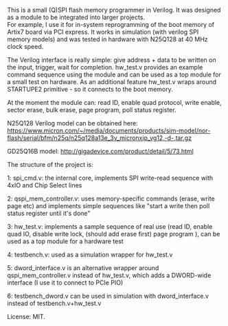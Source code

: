 This is a small (Q)SPI flash memory programmer in Verilog.
It was designed as a module to be integrated into larger projects.  
For example, I use it for in-system reprogramming of the boot memory of Artix7 board via PCI express. 
It works in simulation (with verilog SPI memory models) and was tested in hardware with N25Q128 at 40 MHz clock speed.  

The Verilog interface is really simple: give address + data to be written on the input, trigger, wait for completion.
hw_test.v provides an example command sequence using the module and can be used as a top module for a small test on hardware.
As an additional feature hw_test.v wraps around STARTUPE2 primitive - so it connects to the boot memory.

At the moment the module can: read ID, enable quad protocol, write enable, sector erase, bulk erase, page program, poll status register.

N25Q128 Verilog model can be obtained here:
https://www.micron.com/~/media/documents/products/sim-model/nor-flash/serial/bfm/n25q/n25q128a13e_3v_micronxip_vg12,-d-,tar.gz

GD25Q16B model:
http://gigadevice.com/product/detail/5/73.html


The structure of the project is:

1: spi_cmd.v: the internal core, implements SPI write-read sequence with 4xIO and Chip Select lines

2: qspi_mem_controller.v: uses memory-specific commands (erase, write page etc) and implements simple sequences like "start a write then poll status register until it's done"

3: hw_test.v: implements a sample sequence of real use (read ID, enable quad IO, disable write lock, (should add erase first) page program ), can be used as a top module for a hardware test

4: testbench.v: used as a simulation wrapper for hw_test.v  

5: dword_interface.v is an alternative wrapper around qspi_mem_controller.v instead of hw_test.v, which adds a DWORD-wide interface (I use it to connect to PCIe PIO)

6: testbench_dword.v can be used in simulation with dword_interface.v instead of testbench.v+hw_test.v


License: MIT.
